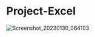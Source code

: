 # Project-Excel


![Screenshot_20230130_064103](https://user-images.githubusercontent.com/93530864/215487037-dec819ce-42fb-4e93-8815-edb82ef96048.png)
